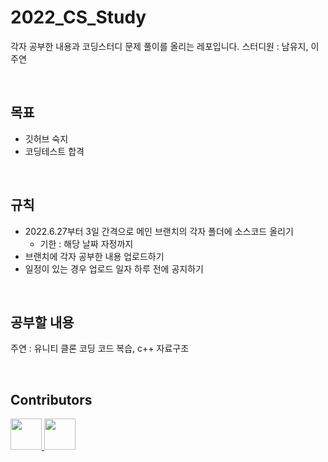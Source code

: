 # 2022_CS_Study
각자 공부한 내용과 코딩스터디 문제 풀이를 올리는 레포입니다.
스터디원 : 남유지, 이주연

</br>

## 목표
- 깃허브 숙지
- 코딩테스트 합격

</br>

## 규칙
- 2022.6.27부터 3일 간격으로 메인 브랜치의 각자 폴더에 소스코드 올리기
  - 기한 : 해당 날짜 자정까지
- 브랜치에 각자 공부한 내용 업로드하기
- 일정이 있는 경우 업로드 일자 하루 전에 공지하기

</br>

## 공부할 내용
주연 : 유니티 클론 코딩 코드 복습, c++ 자료구조

</br>

## Contributors
<div>
<a href="https://github.com/namyj">
  <img src="https://github.com/namyj.png" width="50" height="50" >
</a>
<a href="https://github.com/juyonLee00">
  <img src="https://github.com/juyonLee00.png" width="50" height="50" >
</a>

